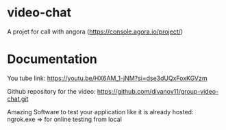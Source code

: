 # video-chat
A projet for call with angora (https://console.agora.io/project/)

# Documentation
You tube link: https://youtu.be/HX6AM_1-jNM?si=dse3dUQxFoxKGVzm

Github repository for the video: https://github.com/divanov11/group-video-chat.git

Amazing Software to test your application like it is already hosted:  ngrok.exe => for online testing from local